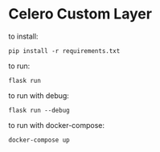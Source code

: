 # Celero Custom Layer
to install:
```
pip install -r requirements.txt
```
to run:
```
flask run
```
to run with debug:
```
flask run --debug
```
to run with docker-compose:
```
docker-compose up
```

